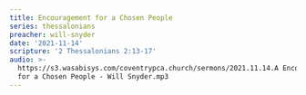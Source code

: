 ```yaml
---
title: Encouragement for a Chosen People
series: thessalonians
preacher: will-snyder
date: '2021-11-14'
scripture: '2 Thessalonians 2:13-17'
audio: >-
  https://s3.wasabisys.com/coventrypca.church/sermons/2021.11.14.A Encouragement
  for a Chosen People - Will Snyder.mp3
---
```

